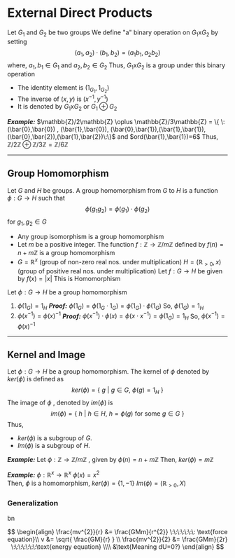 # External Direct Products

Let $G_{1}$ and $G_{2}$ be two groups 
We define "a" binary operation on $G_{1}$x$G_{2}$ by setting
$$(a_{1},a_{2})\cdot(b_{1},b_{2})=(a_{1}b_{1},a_{2}b_{2})$$
where,   $a_{1},b_{1} \in G_{1}$  and $a_{2} , b_{2} \in G_{2}$
Thus,
$G_{1}$x$G_{2}$  is a group under this binary operation
- The identity element is $(1_{G_{1}},1_{G_{2}})$
- The inverse of $(x,y)$ is $(x^{-1}, y^{-1})$
- It is denoted by $G_{1}$x$G_{2}$  or  $G_{1} \oplus G_{2}$

***Example:***
$\mathbb{Z}/2\mathbb{Z} \oplus \mathbb{Z}/3\mathbb{Z} = \{ \:(\bar{0},\bar{0}) , (\bar{1},\bar{0}), (\bar{0},\bar{1}),(\bar{1},\bar{1}),(\bar{0},\bar{2}),(\bar{1},\bar{2})\:\}$
and
$ord(\bar{1},\bar{1})=6$
Thus,
$\mathbb{Z}/2\mathbb{Z} \oplus \mathbb{Z}/3\mathbb{Z} = \mathbb{Z}/6\mathbb{Z}$

----

## Group Homomorphism

Let $G$ and $H$ be groups.
A group homomorphism from $G$ to $H$ is a function $\phi: G \rightarrow H$  such that
$$
\phi(g_{1}g_{2}) = \phi(g_{1}) \cdot \phi(g_{2})
$$
for $g_{1},g_{2} \in G$

- Any group isomorphism is a group homomorphism
- Let $m$ be a positive integer. The function $f: \mathbb{Z} \rightarrow \mathbb{Z}/m\mathbb{Z}$  defined by $f(n) = n + m\mathbb{Z}$ is a group homomorphism
- $G = \mathbb{R}^{x}$  (group of non-zero real nos. under multiplication)
   $H = (\mathbb{R}_{>0}, x)$  (group of positive real nos. under multiplication)
   Let $f: G \rightarrow H$ be given by $f(x)=|x|$ 
This is Homomorphism

Let $\phi: G \rightarrow H$  be a group homomorphism
1. $\phi(1_{G}) = 1_{H}$
   ***Proof:***
   $\phi(1_{G}) = \phi(1_{G}\cdot {1}_{G}) = \phi(1_{G}) \cdot \phi(1_{G})$
   So, $\phi(1_{G}) = 1_{H}$
2. $\phi(x^{-1}) = \phi(x)^{-1}$
   ***Proof:***
   $\phi(x^{-1}) \cdot \phi(x) = \phi(x \cdot x^{-1}) = \phi(1_{G})=1_{H}$
   So, $\phi(x^{-1}) = \phi(x)^{-1}$

----

## Kernel and Image

Let $\phi: G \rightarrow H$   be a group homomorphism. The kernel of $\phi$ denoted by $ker(\phi)$ is defined as
$$
ker(\phi) = \{\: g \: | \: g \in G ,\:\phi(g) = 1_{H} \: \}
$$
The  image of $\phi$ , denoted by $im(\phi)$ is 
$$
im(\phi) = \{ \: h \: | \: h \in H, \: h= \phi(g) \text{ for some  } g \in G \: \}
$$
Thus,
- $ker(\phi)$ is a subgroup of $G$.
- $Im(\phi)$ is a subgroup of $H$.

***Example:***
Let $\phi: \mathbb{Z} \rightarrow \mathbb{Z}/m\mathbb{Z}$  , given by  $\phi(n) = n +m\mathbb{Z}$
Then,
$ker(\phi)=m\mathbb{Z}$

***Example:***
$\phi: \mathbb{R}^{x} \rightarrow \mathbb{R}^{x}$
$\phi(x)=x^{2}$  
Then, $\phi$ is a homomorphism, 
$ker(\phi)= \{ 1,-1\}$
$Im(\phi)=(\mathbb{R}_{>0},X)$

### Generalization
bn


$$
\begin{align}
\frac{mv^{2}}{r} &= \frac{GMm}{r^{2}} \:\:\:\:\:\:\: 
\text{force equation}\\
v &= \sqrt{ \frac{GM}{r} } \\
\frac{mv^{2}}{2} &= \frac{GMm}{2r} \:\:\:\:\:\:\:\text{energy equation} \\\\
&\text{Meaning dU=0?}
\end{align}
$$
